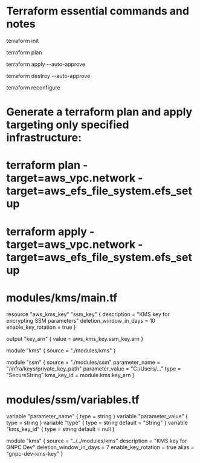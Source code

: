 # Terraform essential commands and notes
terraform init

terraform plan

terraform apply --auto-approve

terraform destroy --auto-approve

terraform reconfigure

# Generate a terraform plan and apply targeting only specified infrastructure:
# terraform plan -target=aws_vpc.network -target=aws_efs_file_system.efs_setup

# terraform apply -target=aws_vpc.network -target=aws_efs_file_system.efs_setup


# modules/kms/main.tf
resource "aws_kms_key" "ssm_key" {
  description             = "KMS key for encrypting SSM parameters"
  deletion_window_in_days = 10
  enable_key_rotation     = true
}

output "key_arn" {
  value = aws_kms_key.ssm_key.arn
}


module "kms" {
  source = "./modules/kms"
}

module "ssm" {
  source            = "./modules/ssm"
  parameter_name    = "/infra/keys/private_key_path"
  parameter_value   = "C:/Users/..."
  type              = "SecureString"
  kms_key_id        = module.kms.key_arn
}


# modules/ssm/variables.tf
variable "parameter_name" {
  type = string
}
variable "parameter_value" {
  type = string
}
variable "type" {
  type    = string
  default = "String"
}
variable "kms_key_id" {
  type    = string
  default = null
}



module "kms" {
  source = "../../modules/kms"
  description = "KMS key for GNPC Dev"
  deletion_window_in_days = 7
  enable_key_rotation = true
  alias = "gnpc-dev-kms-key"
  }

